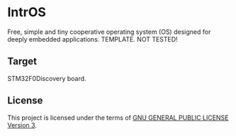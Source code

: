 IntrOS
=======

Free, simple and tiny cooperative operating system (OS) designed for deeply embedded applications.
TEMPLATE. NOT TESTED!

Target
-------

STM32F0Discovery board.

License
-------

This project is licensed under the terms of [GNU GENERAL PUBLIC LICENSE Version 3](http://www.gnu.org/philosophy/why-not-lgpl.html).
